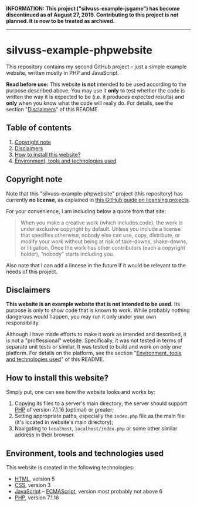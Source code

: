 **INFORMATION: This project ("silvuss-example-jsgame") has become discontinued as of August 27, 2019. Contributing to this project is not planned. It is now to be treated as archived.**

---

# silvuss-example-phpwebsite

This repository contains my second GitHub project – just a simple example website, written mostly in PHP and JavaScript.

**Read before use:** This website **is not** intended to be used according to the purpose described above. You may use it **only** to test whether the code is written the way it is expected to be (i.e. it produces expected results) and **only** when you know what the code will really do. For details, see the section "[Disclaimers](#disclaimers)" of this README.

## Table of contents

1. [Copyright note](#copyright-note)
2. [Disclaimers](#disclaimers)
3. [How to install this website?](#how-to-install-this-website)
4. [Environment, tools and technologies used](#environment-tools-and-technologies-used)

## Copyright note

Note that this "silvuss-example-phpwebsite" project (this repository) has currently **no license**, as explained in [this GitHub guide on licensing projects](https://choosealicense.com/no-permission/).

For your convenience, I am including below a quote from that site:

> When you make a creative work (which includes code), the work is under exclusive copyright by default. Unless you include a license that specifies otherwise, nobody else can use, copy, distribute, or modify your work without being at risk of take-downs, shake-downs, or litigation. Once the work has other contributors (each a copyright holder), “nobody” starts including you.

Also note that I can add a lincese in the future if it would be relevant to the needs of this project.

## Disclaimers

**This website is an example website that is not intended to be used.** Its purpose is only to show code that is known to work. While probably nothing dangerous would happen, you may run it only under your own responsibility.

Although I have made efforts to make it work as intended and described, it is not a "proffessional" website. Specifically, it was not tested in terms of separate unit tests or similar. It was tested to build and work on only one platform. For details on the platform, see the section "[Environment, tools and technologies used](#environment-tools-and-technologies-used)" of this README.

## How to install this website?

Simply put, one can see how the website looks and works by:
1. Copying its files to a server's main directory; the server should support [PHP](https://en.wikipedia.org/wiki/PHP) of version 7.1.16 (optimal) or greater;
2. Setting appropriate paths, especially the `index.php` file as the main file (it's located in website's main directory);
3. Navigating to `localhost`, `localhost/index.php` or some other similar address in their browser.

## Environment, tools and technologies used

This website is created in the following technologies:
- [HTML](https://en.wikipedia.org/wiki/HTML), version 5
- [CSS](https://en.wikipedia.org/wiki/Cascading_Style_Sheets), version 3
- [JavaScript](https://en.wikipedia.org/wiki/JavaScript) – [ECMAScript](https://en.wikipedia.org/wiki/ECMAScript), version most probably not above 6
- [PHP](https://en.wikipedia.org/wiki/PHP), version 7.1.16
